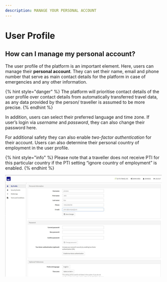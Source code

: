 ```yaml
---
description: MANAGE YOUR PERSONAL ACCOUNT
---
```


# User Profile

## How can I manage my personal account?

The user profile of the platform is an important element. Here, users can manage their **personal account**. They can set their name, email and phone number that serve as main contact details for the platform in case of emergencies and any other information.

{% hint style="danger" %}
The platform will prioritise contact details of the user profile over contact details from automatically transferred travel data, as any data provided by the person/ traveller is assumed to be more precise.
{% endhint %}

In addition, users can select their preferred language and time zone. If user’s login via _username_ and _password_, they can also change their password here.

For additional safety they can also enable _two-factor authentication_ for their account. Users can also determine their personal country of employment in the user profile.

{% hint style="info" %}
Please note that a traveller does not receive PTI for this particular country if the PTI setting “ignore country of employment” is enabled.
{% endhint %}

![](../.gitbook/assets/user-profile.jpg)

